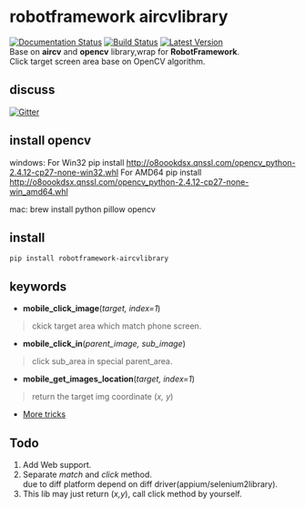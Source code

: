 # robotframework aircvlibrary
[![Documentation Status](https://readthedocs.org/projects/robotframework-aircvlibrary/badge/?version=latest)](http://robotframework-aircvlibrary.readthedocs.io/en/latest/?badge=latest)    [![Build Status](https://travis-ci.org/Netease-AutoTest/robotframework-aircvlibrary.svg?branch=master)](https://travis-ci.org/Netease-AutoTest/robotframework-aircvlibrary)    [![Latest Version](https://img.shields.io/pypi/v/robotframework-aircvlibrary.svg)](https://pypi.python.org/pypi/robotframework-aircvlibrary)     
Base on **aircv** and **opencv** library,wrap for **RobotFramework**.  
Click target screen area base on OpenCV algorithm.

## discuss 
[![Gitter](https://img.shields.io/gitter/room/Netease-AutoTest/nw.js.svg?maxAge=2592000)](https://gitter.im/Netease-AutoTest?source=orgpage)

## install opencv

windows:
  For Win32
pip install http://o8oookdsx.qnssl.com/opencv_python-2.4.12-cp27-none-win32.whl
  For AMD64
pip install http://o8oookdsx.qnssl.com/opencv_python-2.4.12-cp27-none-win_amd64.whl

mac:
brew install python pillow opencv

## install
```pip install robotframework-aircvlibrary```

## keywords
- **mobile_click_image**(_target, index=1_)  
> ckick target area which match phone screen.

- **mobile_click_in**(_parent_image, sub_image_)
> click sub_area in special parent_area.   

- **mobile_get_images_location**(_target, index=1_)
> return the target img coordinate (_x, y_)

- [More tricks](http://robotframework-aircvlibrary.readthedocs.io/en/latest/usage.html)


## Todo
1. Add Web support.
2. Separate _match_ and _click_ method.<br>
due to diff platform depend on diff driver(appium/selenium2library).<br>
3. This lib may just return (_x,y_), call click method by yourself. 
